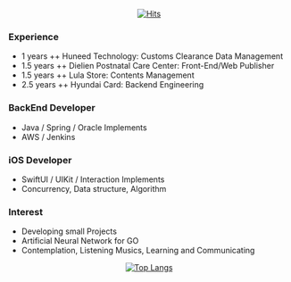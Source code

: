 
<div align=center>

[![Hits](https://hits.seeyoufarm.com/api/count/incr/badge.svg?url=https%3A%2F%2Fgithub.com%2Falex99091)](https://hits.seeyoufarm.com) 

</div>

### Experience

- 1 years ++ Huneed Technology: Customs Clearance Data Management
- 1.5 years ++ Dielien Postnatal Care Center: Front-End/Web Publisher
- 1.5 years ++ Lula Store: Contents Management
- 2.5 years ++ Hyundai Card: Backend Engineering

### BackEnd Developer
- Java / Spring / Oracle Implements
- AWS / Jenkins

### iOS Developer
- SwiftUI / UIKit / Interaction Implements 
- Concurrency, Data structure, Algorithm 

### Interest
- Developing small Projects
- Artificial Neural Network for GO
- Contemplation, Listening Musics, Learning and Communicating

<div align=center>

[![Top Langs](https://github-readme-stats.vercel.app/api/top-langs/?username=anuraghazra&layout=compact)](https://github.com/anuraghazra/github-readme-stats)
